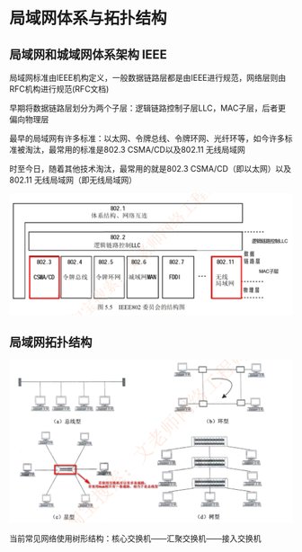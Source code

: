 # 局域网体系与拓扑结构

## 局域网和城域网体系架构 IEEE

局域网标准由IEEE机构定义，一般数据链路层都是由IEEE进行规范，网络层则由RFC机构进行规范(RFC文档)

早期将数据链路层划分为两个子层：逻辑链路控制子层LLC，MAC子层，后者更偏向物理层

最早的局域网有许多标准：以太网、令牌总线、令牌环网、光纤环等，如今许多标准被淘汰，最常用的标准是802.3 CSMA/CD以及802.11 无线局域网

时至今日，随着其他技术淘汰，最常用的就是802.3 CSMA/CD（即以太网）以及802.11 无线局域网（即无线局域网）

![image-20230225160656833](./assets/image-20230225160656833.png)

## 局域网拓扑结构

![image-20230225160801980](./assets/image-20230225160801980.png)

当前常见网络使用树形结构：核心交换机——汇聚交换机——接入交换机

